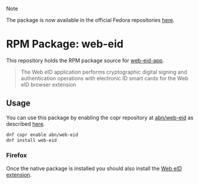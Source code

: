 > [!NOTE]
> The package is now available in the official Fedora repositories [here](https://packages.fedoraproject.org/pkgs/web-eid/web-eid/).

# RPM Package: web-eid

This repository holds the RPM package source for [web-eid-app](https://github.com/web-eid/web-eid-app).

> The Web eID application performs cryptographic digital signing and authentication operations with electronic 
> ID smart cards for the Web eID browser extension 

## Usage
You can use this package by enabling the copr repository at [abn/web-eid](https://copr.fedorainfracloud.org/coprs/abn/web-eid/) as described [here](https://fedorahosted.org/copr/wiki/HowToEnableRepo).

```sh
dnf copr enable abn/web-eid
dnf install web-eid
```

### Firefox
Once the native package is installed you should also install the [Web eID extension](https://addons.mozilla.org/en-US/firefox/addon/web-eid-webextension/).

